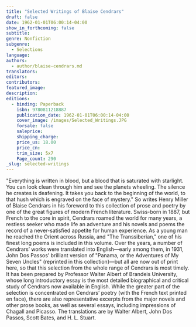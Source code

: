 ```yaml
---
title: "Selected Writings of Blaise Cendrars"
draft: false
date: 1962-01-01T06:00:14-04:00
show_in_forthcoming: false
subtitle:
genre: Nonfiction
subgenre:
  - Selections
language:
authors:
  - author/blaise-cendrars.md
translators:
editors:
contributors:
featured_image:
description:
editions:
  - binding: Paperback
    isbn: 9780811218887
    publication_date: 1962-01-01T06:00:14-04:00
    cover_image: /images/Selected_Writings.JPG
    forsale: false
    saleprice:
    shipping_charge:
    price_us: 18.00
    price_cn:
    trim_size: 5x7
    Page_count: 290
_slug: selected-writings
---
```


"Everything is written in blood, but a blood that is saturated with starlight. You can look clean through him and see the planets wheeling. The silence he creates is deafening. It takes you back to the beginning of the world, to that hush which is engraved on the face of mystery." So writes Henry Miller of Blaise Cendrars in his foreword to this collection of prose and poetry by one of the great figures of modern French literature. Swiss-born in 1887, but French to the core in spirit, Cendrars roamed the world for many years, a restless seeker who made life an adventure and his novels and poems the record of a never-satisfied appetite for human experience. As a young man he reached the Orient across Russia, and "The Transsiberian," one of his finest long poems is included in this volume. Over the years, a number of Cendrars’ works were translated into English––early among them, in 1931, John Dos Passos’ brilliant version of "Panama, or the Adventures of My Seven Uncles" (reprinted in this collection)––but all are now out of print here, so that this selection from the whole range of Cendrars is most timely. It has been prepared by Professor Walter Albert of Brandeis University, whose long introductory essay is the most detailed biographical and critical study of Cendrars now available in English. While the greater part of the selection is concentrated on Cendrars’ poetry (with the French text printed en face), there are also representative excerpts from the major novels and other prose books, as well as several essays, including impressions of Chagall and Picasso. The translations are by Walter Albert, John Dos Passos, Scott Bates, and H. L. Stuart.

